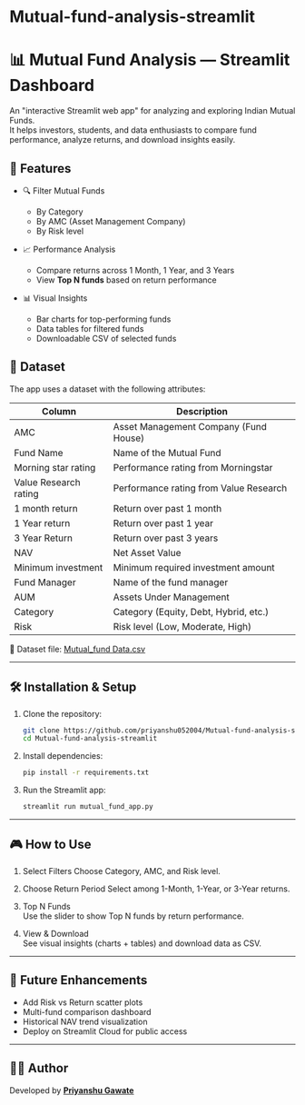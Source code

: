 
# Mutual-fund-analysis-streamlit
# 📊 Mutual Fund Analysis — Streamlit Dashboard

An "interactive Streamlit web app" for analyzing and exploring Indian Mutual Funds.  
It helps investors, students, and data enthusiasts to compare fund performance, analyze returns, and download insights easily.  

## 🚀 Features

- 🔍 Filter Mutual Funds
  - By Category
  - By AMC (Asset Management Company)
  - By Risk level

- 📈 Performance Analysis
  - Compare returns across 1 Month, 1 Year, and 3 Years
  - View **Top N funds** based on return performance

- 📊 Visual Insights
  - Bar charts for top-performing funds
  - Data tables for filtered funds
  - Downloadable CSV of selected funds



## 📂 Dataset

The app uses a dataset with the following attributes:

| Column                  | Description                                   |
|-------------------------|-----------------------------------------------|
| AMC                     | Asset Management Company (Fund House)         |
| Fund Name               | Name of the Mutual Fund                       |
| Morning star rating     | Performance rating from Morningstar           |
| Value Research rating   | Performance rating from Value Research        |
| 1 month return          | Return over past 1 month                      |
| 1 Year return           | Return over past 1 year                       |
| 3 Year Return           | Return over past 3 years                      |
| NAV                     | Net Asset Value                               |
| Minimum investment      | Minimum required investment amount            |
| Fund Manager            | Name of the fund manager                      |
| AUM                     | Assets Under Management                       |
| Category                | Category (Equity, Debt, Hybrid, etc.)         |
| Risk                    | Risk level (Low, Moderate, High)              |

📌 Dataset file: [Mutual_fund Data.csv](https://github.com/priyanshu052004/Mutual-fund-analysis-streamlit/blob/main/Mutual_fund%20Data.csv)

---

## 🛠️ Installation & Setup

1. Clone the repository:
   ```bash
   git clone https://github.com/priyanshu052004/Mutual-fund-analysis-streamlit.git
   cd Mutual-fund-analysis-streamlit
   ```

2. Install dependencies:
   ```bash
   pip install -r requirements.txt
   ```

3. Run the Streamlit app:
   ```bash
   streamlit run mutual_fund_app.py
   ```

---

## 🎮 How to Use

1. Select Filters
   Choose Category, AMC, and Risk level.
   
3. Choose Return Period
   Select among 1-Month, 1-Year, or 3-Year returns.  

4. Top N Funds  
   Use the slider to show Top N funds by return performance.  

5. View & Download  
   See visual insights (charts + tables) and download data as CSV.  

---

## 🔮 Future Enhancements

- Add Risk vs Return scatter plots  
- Multi-fund comparison dashboard  
- Historical NAV trend visualization
- Deploy on Streamlit Cloud for public access  

---




## 👨‍💻 Author

Developed by **[Priyanshu Gawate](https://github.com/priyanshu052004)**  
